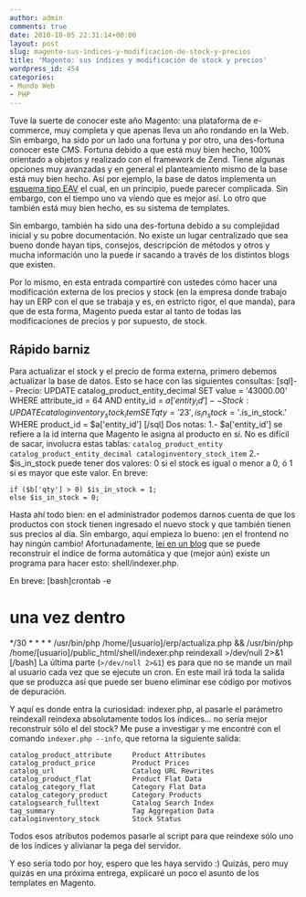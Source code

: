 ```yaml
---
author: admin
comments: true
date: 2010-10-05 22:31:14+00:00
layout: post
slug: magento-sus-indices-y-modificacion-de-stock-y-precios
title: 'Magento: sus índices y modificación de stock y precios'
wordpress_id: 454
categories:
- Mundo Web
- PHP
---
```


Tuve la suerte de conocer este año Magento: una plataforma de  e-commerce, muy completa y que apenas lleva un año rondando en la Web.  Sin embargo, ha sido por un lado una fortuna y por otro, una des-fortuna  conocer este CMS.
Fortuna debido a que está muy bien hecho, 100% orientado a objetos y  realizado con el framework de Zend. Tiene algunas opciones muy avanzadas  y en general el planteamiento mismo de la base está muy bien hecho. Así  por ejemplo, la base de datos implementa un [esquema tipo EAV](http://en.wikipedia.org/wiki/Entity-attribute-value_model) el cual, en un principio, puede parecer complicada. Sin embargo, con el  tiempo uno va viendo que es mejor así. Lo otro que también está muy  bien hecho, es su sistema de templates.

Sin embargo, también ha sido una des-fortuna debido a su complejidad  inicial y su pobre documentación. No existe un lugar centralizado que  sea bueno donde hayan tips, consejos, descripción de métodos y otros y  mucha información uno la puede ir sacando a través de los distintos  blogs que existen.
<!-- more -->

Por lo mismo, en esta entrada compartiré con ustedes cómo hacer una  modificación externa de los precios y stock (en la empresa donde trabajo  hay un ERP con el que se trabaja y es, en estricto rigor, el que  manda), para que de esta forma, Magento pueda estar al tanto de todas  las modificaciones de precios y por supuesto, de stock.


## Rápido barniz


Para actualizar el stock y el precio de forma externa, primero  debemos actualizar la base de datos. Esto se hace con las siguientes  consultas:
[sql]-- Precio:
UPDATE catalog_product_entity_decimal SET value = '43000.00' WHERE attribute_id = 64 AND entity_id = $a['entity_id']
-- Stock:
UPDATE cataloginventory_stock_item SET qty = '23',is_in_stock = '.$is_in_stock.' WHERE product_id = $a['entity_id']
[/sql]
Dos notas:
1.- $a['entity_id'] se refiere a la id interna que Magento le asigna al  producto en sí. No es difícil de sacar, involucra estas tablas:
`catalog_product_entity
catalog_product_entity_decimal
cataloginventory_stock_item`
2.- $is_in_stock puede tener dos valores: 0 si el stock es igual o menor a 0, ó 1 si es mayor que este valor. En breve:

    
    if ($b['qty'] > 0) $is_in_stock = 1;
    else $is_in_stock = 0;
    


Hasta ahí todo bien: en el administrador podemos darnos cuenta de que  los productos con stock tienen ingresado el nuevo stock y que también  tienen sus precios al día. Sin embargo, aquí empieza lo bueno: ¡en el  frontend no hay ningún cambio!
Afortunadamente, [leí en un blog](http://www.mrnordstrom.com/2010/06/09/day-9-magento-rebuild-the-search-index-automatically/) que se puede reconstruir el índice de forma automática y que (mejor aún) existe un programa para hacer esto: shell/indexer.php.

En breve:
[bash]crontab -e
# una vez dentro
*/30 * * * * /usr/bin/php /home/[usuario]/erp/actualiza.php &amp;&amp; /usr/bin/php /home/[usuario]/public_html/shell/indexer.php reindexall >/dev/null 2>&1
[/bash]
La última parte (`>/dev/null 2>&1`) es para que  no se mande un mail al usuario cada vez que se ejecute un cron. En este  mail irá toda la salida que se produzca así que puede ser bueno eliminar  ese código por motivos de depuración.

Y aquí es donde entra la curiosidad: indexer.php, al pasarle el  parámetro reindexall reindexa absolutamente todos los índices... no  sería mejor reconstruir sólo el del stock? Me puse a investigar y me  encontré con el comando `indexer.php --info`, que retorna la siguiente salida:

    
    catalog_product_attribute     Product Attributes
    catalog_product_price         Product Prices
    catalog_url                   Catalog URL Rewrites
    catalog_product_flat          Product Flat Data
    catalog_category_flat         Category Flat Data
    catalog_category_product      Category Products
    catalogsearch_fulltext        Catalog Search Index
    tag_summary                   Tag Aggregation Data
    cataloginventory_stock        Stock Status
    


Todos esos atributos podemos pasarle al script para que reindexe sólo uno de los índices y alivianar la pega del servidor.

Y eso sería todo por hoy, espero que les haya servido :) Quizás, pero muy quizás en una próxima entrega, explicaré un poco el asunto de los templates en Magento.
